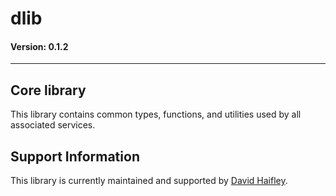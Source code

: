 # dlib
#### Version: 0.1.2
---
## Core library
This library contains common types, functions, and utilities used by all associated services.

## Support Information
This library is currently maintained and supported by [David Haifley](mailto://dhaifley@gmail.com).
